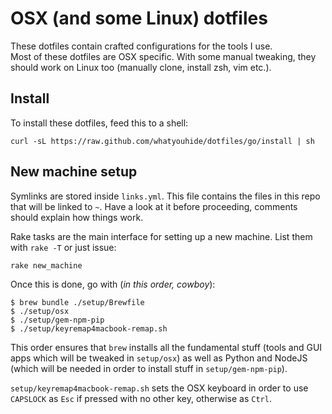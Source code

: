 # OSX (and some Linux) dotfiles

These dotfiles contain crafted configurations for the tools I use.  
Most of these dotfiles are OSX specific. With some manual tweaking, they should
work on Linux too (manually clone, install zsh, vim etc.).


## Install

To install these dotfiles, feed this to a shell:

    curl -sL https://raw.github.com/whatyouhide/dotfiles/go/install | sh


## New machine setup

Symlinks are stored inside `links.yml`. This file contains the files in this repo
that will be linked to `~`. Have a look at it before proceeding, comments should
explain how things work.

Rake tasks are the main interface for setting up a new machine. List them with
`rake -T` or just issue:

    rake new_machine

Once this is done, go with (*in this order, cowboy*):

```
$ brew bundle ./setup/Brewfile
$ ./setup/osx
$ ./setup/gem-npm-pip
$ ./setup/keyremap4macbook-remap.sh
```

This order ensures that `brew` installs all the fundamental stuff (tools and GUI
apps which will be tweaked in `setup/osx`) as well as Python and NodeJS (which
will be needed in order to install stuff in `setup/gem-npm-pip`).

`setup/keyremap4macbook-remap.sh` sets the OSX keyboard in order to use
`CAPSLOCK` as `Esc` if pressed with no other key, otherwise as `Ctrl`.
